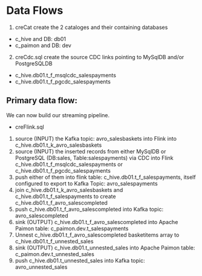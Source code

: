 
# Data Flows

1. creCat create the 2 cataloges and their containing databases

- c_hive and DB: db01
- c_paimon and DB: dev

2. creCdc.sql create the source CDC links pointing to MySqlDB and/or PostgreSQLDB

- c_hive.db01.t_f_msqlcdc_salespayments
- c_hive.db01.t_f_pgcdc_salespayments

## Primary data flow:

We can now build our streaming pipeline.

- creFlink.sql

1. source (INPUT) the Kafka topic: avro_salesbaskets into Flink into c_hive.db01.t_k_avro_salesbaskets
2. source (INPUT) the inserted records from either MySqlDB or PostgreSQL (DB:sales, Table:salespayments) via CDC into Flink c_hive.db01.t_f_msqlcdc_salespayments or c_hive.db01.t_f_pgcdc_salespayments
3. push either of them into flink table: c_hive.db01.t_f_salespayments, itself configured to export to Kafka Topic: avro_salespayments
4. join c_hive.db01.t_k_avro_salesbaskets and c_hive.db01.t_f_salespayments to create c_hive.db01.t_f_avro_salescompleted
5. push c_hive.db01.t_f_avro_salescompleted into Kafka topic: avro_salescompleted
6. sink (OUTPUT) c_hive.db01.t_f_avro_salescompleted into Apache Paimon table: c_paimon.dev.t_salespayments
7. Unnest c_hive.db01.t_f_avro_salescompleted basketitems array to c_hive.db01.t_f_unnested_sales
8. sink (OUTPUT) c_hive.db01.t_unnested_sales into Apache Paimon table: c_paimon.dev.t_unnested_sales
9. push c_hive.db01.t_unnested_sales into Kafka topic: avro_unnested_sales
